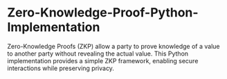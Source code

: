 # Zero-Knowledge-Proof-Python-Implementation
Zero-Knowledge Proofs (ZKP) allow a party to prove knowledge of a value to another party without revealing the actual value. This Python implementation provides a simple ZKP framework, enabling secure interactions while preserving privacy.
